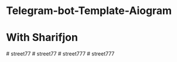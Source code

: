 # Telegram-bot-Template-Aiogram 
# With Sharifjon
#   s t r e e t 7 7  
 #   s t r e e t 7 7  
 #   s t r e e t 7 7 7  
 #   s t r e e t 7 7 7  
 
